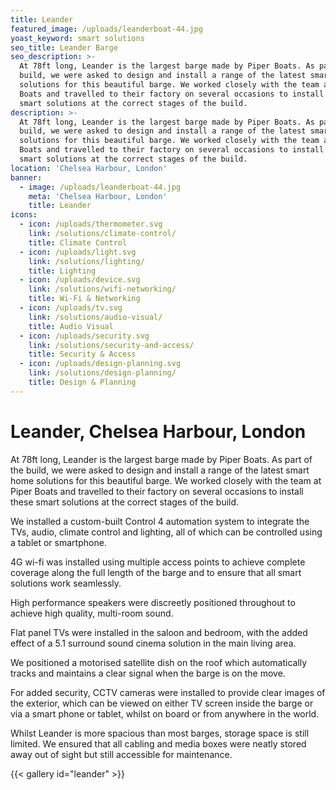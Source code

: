 ```yaml
---
title: Leander
featured_image: /uploads/leanderboat-44.jpg
yoast_keyword: smart solutions
seo_title: Leander Barge
seo_description: >-
  At 78ft long, Leander is the largest barge made by Piper Boats. As part of the
  build, we were asked to design and install a range of the latest smart home
  solutions for this beautiful barge. We worked closely with the team at Piper
  Boats and travelled to their factory on several occasions to install these
  smart solutions at the correct stages of the build.
description: >-
  At 78ft long, Leander is the largest barge made by Piper Boats. As part of the
  build, we were asked to design and install a range of the latest smart home
  solutions for this beautiful barge. We worked closely with the team at Piper
  Boats and travelled to their factory on several occasions to install these
  smart solutions at the correct stages of the build.
location: 'Chelsea Harbour, London'
banner:
  - image: /uploads/leanderboat-44.jpg
    meta: 'Chelsea Harbour, London'
    title: Leander
icons:
  - icon: /uploads/thermometer.svg
    link: /solutions/climate-control/
    title: Climate Control
  - icon: /uploads/light.svg
    link: /solutions/lighting/
    title: Lighting
  - icon: /uploads/device.svg
    link: /solutions/wifi-networking/
    title: Wi-Fi & Networking
  - icon: /uploads/tv.svg
    link: /solutions/audio-visual/
    title: Audio Visual
  - icon: /uploads/security.svg
    link: /solutions/security-and-access/
    title: Security & Access
  - icon: /uploads/design-planning.svg
    link: /solutions/design-planning/
    title: Design & Planning
---
```

# Leander, Chelsea Harbour, London

At 78ft long, Leander is the largest barge made by Piper Boats. As part of the build, we were asked to design and install a range of the latest smart home solutions for this beautiful barge. We worked closely with the team at Piper Boats and travelled to their factory on several occasions to install these smart solutions at the correct stages of the build.

We installed a custom-built Control 4 automation system to integrate the TVs, audio, climate control and lighting, all of which can be controlled using a tablet or smartphone.

4G wi-fi was installed using multiple access points to achieve complete coverage along the full length of the barge and to ensure that all smart solutions work seamlessly.

High performance speakers were discreetly positioned throughout to achieve high quality, multi-room sound.

Flat panel TVs were installed in the saloon and bedroom, with the added effect of a 5.1 surround sound cinema solution in the main living area.

We positioned a motorised satellite dish on the roof which automatically tracks and maintains a clear signal when the barge is on the move.

For added security, CCTV cameras were installed to provide clear images of the exterior, which can be viewed on either TV screen inside the barge or via a smart phone or tablet, whilst on board or from anywhere in the world.

Whilst Leander is more spacious than most barges, storage space is still limited. We ensured that all cabling and media boxes were neatly stored away out of sight but still accessible for maintenance.

{{< gallery id="leander" >}}
